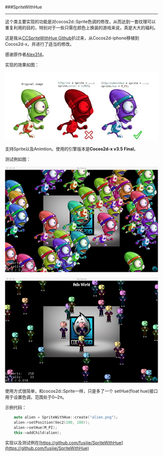 ###SpriteWithHue

---

这个类主要实现的功能是对cocos2d::Sprite色调的修改，从而达到一套纹理可以重复利用的目的，特别对于一些只需在颜色上换装的游戏来说，真是大大的福利。

这是我从[CCSpriteWithHue Github](https://github.com/alex314/CCSpriteWithHue)扒过来，从Cocos2d-iphone移植到Cocos2d-x，并进行了适当的修改。

感谢原作者[Alex314](https://github.com/alex314)。

实现的效果如图：

![](Images/effect.jpg)

支持Sprite以及Animtion。使用的引擎版本是**Cocos2d-x v3.5 Final**。

测试例如图：

![SpriteWithHue](Images/SpriteWithHue.png)

![SpriteWithHueAnimation](Images/SpriteWithHueAnimation.png)

使用方式很简单，和cocos2d::Sprite一样，只是多了一个
setHue(float hue)接口用于设置色调，范围处于0~2π。

示例代码：

```cpp
	auto alien = SpriteWithHue::create("alien.png");
	alien->setPosition(Vec2(100, 100));
	alien->setHue(M_PI);
	this->addChild(alien);
```

实现以及测试例在[https://github.com/fusijie/SpriteWithHue](https://github.com/fusijie/SpriteWithHue)



